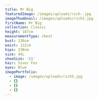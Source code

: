 ```yaml
---
title: Mr Big
featuredImage: /images/uploads/rich-.jpg
imageThumbnail: /images/uploads/rich2.jpg
firstName: Mr Big
collection: Classic
height: 187cm
measurementType: chest
bust: 130cm
waist: 122cm
hips: 130cm
size: 4XL
shoeSize: '11'
hair: Siver Fox
eyes: Blue
imagePortfolio:
  - image: /images/uploads/rich5.jpg
  - {}
  - {}
  - {}
---
```


